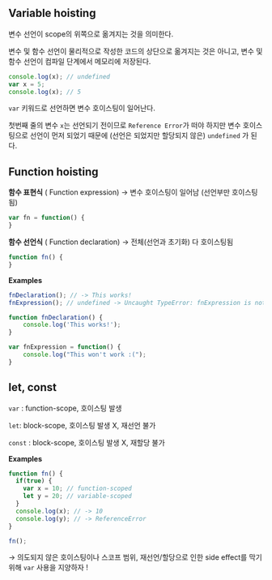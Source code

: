 ## Variable hoisting

변수 선언이 scope의 위쪽으로 옮겨지는 것을 의미한다. 

변수 및 함수 선언이 물리적으로 작성한 코드의 상단으로 옮겨지는 것은 아니고, 변수 및 함수 선언이 컴파일 단계에서 메모리에 저장된다.

```jsx
console.log(x); // undefined
var x = 5;
console.log(x); // 5
```

 `var` 키워드로 선언하면 변수 호이스팅이 일어난다.

첫번째 줄의 변수  `x`는 선언되기 전이므로 `Reference Error`가 떠야 하지만 변수 호이스팅으로 선언이 먼저 되었기 때문에 (선언은 되었지만 할당되지 않은) `undefined` 가 된다.

## Function hoisting

**함수 표현식** ( Function expression) → 변수 호이스팅이 일어남 (선언부만 호이스팅됨)

```jsx
var fn = function() {
}
```

**함수 선언식** ( Function declaration) → 전체(선언과 초기화) 다 호이스팅됨 

```jsx
function fn() {
}
```

**Examples**

```jsx
fnDeclaration(); // -> This works!
fnExpression(); // undefined -> Uncaught TypeError: fnExpression is not a function

function fnDeclaration() {
    console.log('This works!');
}

var fnExpression = function() {
    console.log("This won't work :(");
}
```

## let, const

`var` : function-scope, 호이스팅 발생

`let`:  block-scope, 호이스팅 발생 X, 재선언 불가

`const` : block-scope, 호이스팅 발생 X,  재할당 불가

**Examples**

```jsx
function fn() {
  if(true) {
    var x = 10; // function-scoped
    let y = 20; // variable-scoped
  }
  console.log(x); // -> 10
  console.log(y); // -> ReferenceError
}

fn();
```

→  의도되지 않은 호이스팅이나 스코프 범위, 재선언/할당으로 인한 side effect를 막기 위해  `var` 사용을 지양하자 !
